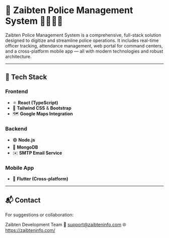 # 🚨 Zaibten Police Management System 👮‍♀️👮‍♂️

Zaibten Police Management System is a comprehensive, full-stack solution designed to digitize and streamline police operations. It includes real-time officer tracking, attendance management, web portal for command centers, and a cross-platform mobile app — all with modern technologies and robust architecture.

---

## 🚀 Tech Stack

### Frontend
- ⚛️ **React (TypeScript)**
- 🎨 **Tailwind CSS** & **Bootstrap**
- 🗺️ **Google Maps Integration**

### Backend
- 🟢 **Node.js**
- 🍃 **MongoDB**
- ✉️ **SMTP Email Service**

### Mobile App
- 📱 **Flutter (Cross-platform)**

---

## 📬 Contact
For suggestions or collaboration:

Zaibten Development Team
📧 support@zaibteninfo.com
🌐 https://zaibteninfo.com/
